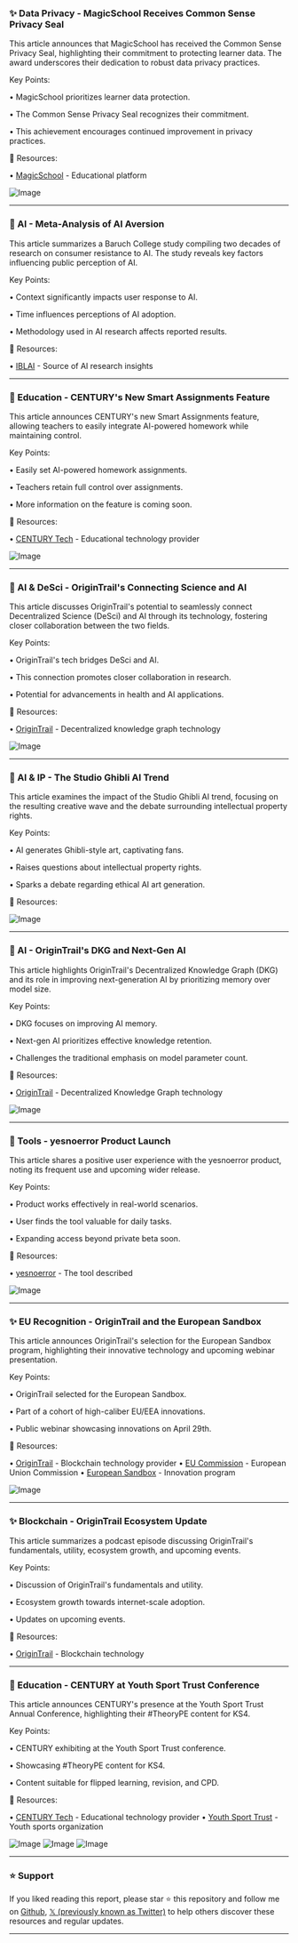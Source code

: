 ### ✨ Data Privacy - MagicSchool Receives Common Sense Privacy Seal

This article announces that MagicSchool has received the Common Sense Privacy Seal, highlighting their commitment to protecting learner data.  The award underscores their dedication to robust data privacy practices.


Key Points:

•  MagicSchool prioritizes learner data protection.


•  The Common Sense Privacy Seal recognizes their commitment.


•  This achievement encourages continued improvement in privacy practices.



🔗 Resources:

• [MagicSchool](https://x.com/magicschoolai) - Educational platform


![Image](https://pbs.twimg.com/media/GnoEzMdWEAAthmX?format=jpg&name=small)


---

### 🤖 AI - Meta-Analysis of AI Aversion

This article summarizes a Baruch College study compiling two decades of research on consumer resistance to AI.  The study reveals key factors influencing public perception of AI.


Key Points:

• Context significantly impacts user response to AI.


•  Time influences perceptions of AI adoption.


• Methodology used in AI research affects reported results.



🔗 Resources:

• [IBLAI](https://x.com/iblai_) -  Source of AI research insights



---

### 🚀 Education - CENTURY's New Smart Assignments Feature

This article announces CENTURY's new Smart Assignments feature, allowing teachers to easily integrate AI-powered homework while maintaining control.


Key Points:

•  Easily set AI-powered homework assignments.


•  Teachers retain full control over assignments.


•  More information on the feature is coming soon.



🔗 Resources:

• [CENTURY Tech](https://x.com/ThisIsCentury) - Educational technology provider


![Image](https://pbs.twimg.com/media/GnihW6wWcAADv4x?format=jpg&name=small)


---

### 🤖 AI & DeSci - OriginTrail's Connecting Science and AI

This article discusses OriginTrail's potential to seamlessly connect Decentralized Science (DeSci) and AI through its technology, fostering closer collaboration between the two fields.


Key Points:

• OriginTrail's tech bridges DeSci and AI.


• This connection promotes closer collaboration in research.


• Potential for advancements in health and AI applications.


🔗 Resources:

• [OriginTrail](https://x.com/origin_trail) - Decentralized knowledge graph technology


![Image](https://pbs.twimg.com/media/GnaDFURaoAIJE5l?format=jpg&name=small)


---

### 🤖 AI & IP - The Studio Ghibli AI Trend

This article examines the impact of the Studio Ghibli AI trend, focusing on the resulting creative wave and the debate surrounding intellectual property rights.


Key Points:

• AI generates Ghibli-style art, captivating fans.


•  Raises questions about intellectual property rights.


• Sparks a debate regarding ethical AI art generation.



🔗 Resources:



![Image](https://pbs.twimg.com/media/GnEOGQwXQAAmMEw?format=jpg&name=small)


---

### 🤖 AI - OriginTrail's DKG and Next-Gen AI

This article highlights OriginTrail's Decentralized Knowledge Graph (DKG) and its role in improving next-generation AI by prioritizing memory over model size.


Key Points:

•  DKG focuses on improving AI memory.


•  Next-gen AI prioritizes effective knowledge retention.


•  Challenges the traditional emphasis on model parameter count.



🔗 Resources:

• [OriginTrail](https://x.com/origin_trail) -  Decentralized Knowledge Graph technology


![Image](https://pbs.twimg.com/media/GnX-j3bWEAAWZNn?format=png&name=small)


---

### 🚀 Tools - yesnoerror Product Launch

This article shares a positive user experience with the yesnoerror product, noting its frequent use and upcoming wider release.


Key Points:

•  Product works effectively in real-world scenarios.


•  User finds the tool valuable for daily tasks.


•  Expanding access beyond private beta soon.



🔗 Resources:

• [yesnoerror](https://x.com/yesnoerror) -  The tool described


![Image](https://pbs.twimg.com/media/Gm5Alc-aQAARI9p?format=jpg&name=small)


---

### ✨  EU Recognition - OriginTrail and the European Sandbox

This article announces OriginTrail's selection for the European Sandbox program, highlighting their innovative technology and upcoming webinar presentation.


Key Points:

• OriginTrail selected for the European Sandbox.


•  Part of a cohort of high-caliber EU/EEA innovations.


• Public webinar showcasing innovations on April 29th.



🔗 Resources:

• [OriginTrail](https://x.com/origin_trail) - Blockchain technology provider
• [EU Commission](https://x.com/EU_Commission) - European Union Commission
• [European Sandbox](https://x.com/EuropeanSandbox) - Innovation program


![Image](https://pbs.twimg.com/media/GmyvR8Pa4AAcVWj?format=jpg&name=small)


---

### ✨ Blockchain - OriginTrail Ecosystem Update

This article summarizes a podcast episode discussing OriginTrail's fundamentals, utility, ecosystem growth, and upcoming events.


Key Points:

• Discussion of OriginTrail's fundamentals and utility.


•  Ecosystem growth towards internet-scale adoption.


•  Updates on upcoming events.



🔗 Resources:

• [OriginTrail](https://x.com/origin_trail) - Blockchain technology


---

### 🚀 Education - CENTURY at Youth Sport Trust Conference

This article announces CENTURY's presence at the Youth Sport Trust Annual Conference, highlighting their #TheoryPE content for KS4.


Key Points:

• CENTURY exhibiting at the Youth Sport Trust conference.


•  Showcasing #TheoryPE content for KS4.


•  Content suitable for flipped learning, revision, and CPD.



🔗 Resources:

• [CENTURY Tech](https://x.com/ThisIsCentury) - Educational technology provider
• [Youth Sport Trust](https://x.com/YouthSportTrust) - Youth sports organization


![Image](https://pbs.twimg.com/media/Gm9N7_WWIAA5_aO?format=jpg&name=small)
![Image](https://pbs.twimg.com/media/Gm9N7_VWYAArIVA?format=jpg&name=small)
![Image](https://pbs.twimg.com/media/Gm9N7_XWYAAaAAq?format=jpg&name=360x360)


---

### ⭐️ Support

If you liked reading this report, please star ⭐️ this repository and follow me on [Github](https://github.com/Drix10), [𝕏 (previously known as Twitter)](https://x.com/DRIX_10_) to help others discover these resources and regular updates.

---